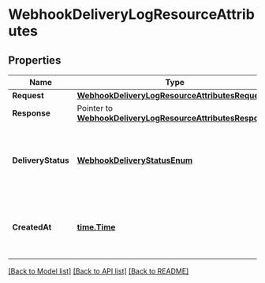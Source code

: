 # WebhookDeliveryLogResourceAttributes

## Properties

Name | Type | Description | Notes
------------ | ------------- | ------------- | -------------
**Request** | [**WebhookDeliveryLogResourceAttributesRequest**](WebhookDeliveryLogResource_attributes_request.md) |  | 
**Response** | Pointer to [**WebhookDeliveryLogResourceAttributesResponse**](WebhookDeliveryLogResource_attributes_response.md) |  | 
**DeliveryStatus** | [**WebhookDeliveryStatusEnum**](WebhookDeliveryStatusEnum.md) | The success or failure status of this delivery attempt.  | 
**CreatedAt** | [**time.Time**](time.Time.md) | The date-time at which this log entry was created.  | 

[[Back to Model list]](../README.md#documentation-for-models) [[Back to API list]](../README.md#documentation-for-api-endpoints) [[Back to README]](../README.md)


